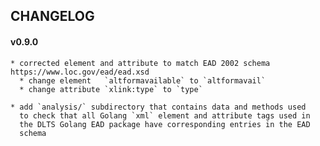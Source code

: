## CHANGELOG

#### v0.9.0

	* corrected element and attribute to match EAD 2002 schema https://www.loc.gov/ead/ead.xsd
	  * change element   `altformavailable` to `altformavail`
  	  * change attribute `xlink:type` to `type`
	  
    * add `analysis/` subdirectory that contains data and methods used
	  to check that all Golang `xml` element and attribute tags used in
	  the DLTS Golang EAD package have corresponding entries in the EAD
	  schema
	 
	 
